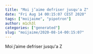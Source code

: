 ```yaml
---
title: "Moi j’aime defriser jusqu'a Z"
date: "Fri Aug 14 00:15:07 CEST 2020"
tags: ["moijaime", "pipotron"]
author: m1ch3l
categories: ["generated"]
slug: "moijaime/2020-08-14-00:15:07"
---
```


Moi j’aime defriser jusqu'a Z
